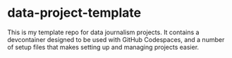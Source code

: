 # data-project-template

This is my template repo for data journalism projects. It contains a devcontainer designed to be used with GitHub Codespaces, and a number of setup files that makes setting up and managing projects easier. 
